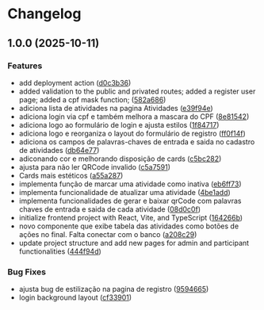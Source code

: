 # Changelog

## 1.0.0 (2025-10-11)


### Features

* add deployment action ([d0c3b36](https://github.com/SrBlecaute01/sischeck-frontend/commit/d0c3b361bad66899148557be682fbb6fd80b2aea))
* added validation to the public and privated routes; added a register user page; added a cpf mask function; ([582a686](https://github.com/SrBlecaute01/sischeck-frontend/commit/582a686edb6bc1d131b15142d0064531dc885dea))
* adiciona lista de atividades na pagina Atividades ([e39f94e](https://github.com/SrBlecaute01/sischeck-frontend/commit/e39f94e24e5725c91a6e346fa5c0df2c28e42c9a))
* adiciona login via cpf e também melhora a mascara do CPF ([8e81542](https://github.com/SrBlecaute01/sischeck-frontend/commit/8e81542c2b25dc2d6f24450450751eabba8f5e07))
* adiciona logo ao formulário de login e ajusta estilos ([1f84717](https://github.com/SrBlecaute01/sischeck-frontend/commit/1f84717a597f70687e4c70158ac013a90a5a7662))
* adiciona logo e reorganiza o layout do formulário de registro ([ff0f14f](https://github.com/SrBlecaute01/sischeck-frontend/commit/ff0f14f77f1152ad6a0e4fc104508a9e15fb9978))
* adiciona os campos de palavras-chaves de entrada e saida no cadastro de atividades ([db64e77](https://github.com/SrBlecaute01/sischeck-frontend/commit/db64e77e1e54dd7839b616fcf5cb37dde47f1f6e))
* adiconando cor e melhorando disposição de cards ([c5bc282](https://github.com/SrBlecaute01/sischeck-frontend/commit/c5bc282e959f9b7b4de838d69020df7ce739bafc))
* ajusta para não ler QRCode invalido ([c5a7591](https://github.com/SrBlecaute01/sischeck-frontend/commit/c5a759196a016e0e0a73650e37470bb68627f370))
* Cards mais estéticos ([a55a287](https://github.com/SrBlecaute01/sischeck-frontend/commit/a55a287523c92e83a1780597cc00611b07c7308f))
* implementa função de marcar uma atividade como inativa ([eb6ff73](https://github.com/SrBlecaute01/sischeck-frontend/commit/eb6ff73f51564cf05acb3e7886ffa580d90131a1))
* implementa funcionalidade de atualizar uma atividade ([4be1add](https://github.com/SrBlecaute01/sischeck-frontend/commit/4be1addc149752f8841814be0345917f3a03eb65))
* implementa funcionalidades de gerar e baixar qrCode com palavras chaves de entrada e saida de cada atividade ([08d0c0f](https://github.com/SrBlecaute01/sischeck-frontend/commit/08d0c0f2375fd31345dd8cae137b047aeb74fe1a))
* initialize frontend project with React, Vite, and TypeScript ([164266b](https://github.com/SrBlecaute01/sischeck-frontend/commit/164266b9852f662542424b9b9b1f40e2edf29ea4))
* novo componente que exibe tabela das atividades como botões de ações no final. Falta conectar com o banco ([a208c29](https://github.com/SrBlecaute01/sischeck-frontend/commit/a208c292a6cd35fcad3bff13961c1d764f0a7095))
* update project structure and add new pages for admin and participant functionalities ([444f94d](https://github.com/SrBlecaute01/sischeck-frontend/commit/444f94d7489fe00cf4afc14ffdd4e9c5e050678d))


### Bug Fixes

* ajusta bug de estilização na pagina de registro ([9594665](https://github.com/SrBlecaute01/sischeck-frontend/commit/9594665c7ee23ff96be66d907bc7c647f3bed812))
* login background layout ([cf33901](https://github.com/SrBlecaute01/sischeck-frontend/commit/cf3390177c95a719d7f14d1f139c40dfb7e561f3))
